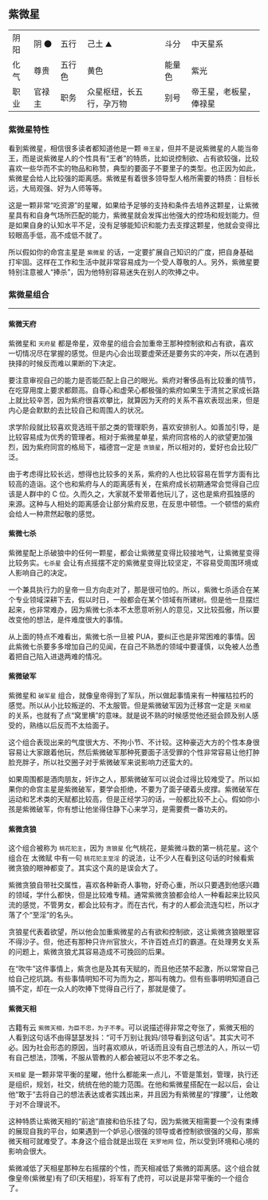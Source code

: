 ## 紫微星

<table class="star-card">
  <tr>
    <td>阴阳</td>
    <td>阴 🌑</td>
    <td>五行</td>
    <td>己土 ⛰️</td>
    <td>斗分</td>
    <td>中天星系</td>
  </tr>
  <tr>
    <td>化气</td>
    <td>尊贵</td>
    <td>五行色</td>
    <td>黄色</td>
    <td>能量色</td>
    <td>紫光</td>
  </tr>
  <tr>
    <td>职业</td>
    <td>官禄主</td>
    <td>职务</td>
    <td>众星枢纽，长五行，孕万物</td>
    <td>别号</td>
    <td>帝王星，老板星，俸禄星</td>
  </tr>
</table>

### 紫微星特性

看到紫微星，相信很多读者都知道他是一颗 `帝王星`，但并不是说紫微星的人能当帝王，而是说紫微星人的个性具有“王者”的特质，比如说控制欲、占有欲较强，比较喜欢一些华而不实的物品和称赞，典型的要面子不要里子的类型。也正因为如此，紫微星会给人比较强的距离感。紫微星有着很多领导型人格所需要的特质：目标长远，大局观强、好为人师等等。

这是一颗非常“吃资源”的星曜，如果给予足够的支持和条件去培养这颗星，让紫微星具有和自身气场所匹配的能力，紫微星就会发挥出他强大的控场和规划能力。但是如果自身的认知水平不足，没有足够能知识和能力去支撑这颗星，他就会变得比较眼高手低，高不成低不就了。

所以假如你的命宫主星是 `紫微星` 的话，一定要扩展自己知识的广度，把自身基础打牢固。这样在工作和生活中就非常容易成为一个受人尊敬的人。另外，紫微星要特别注意被人“捧杀”，因为他特别容易迷失在别人的吹捧之中。

### 紫微星组合

---

#### 紫微天府

紫微星和 `天府星` 都是帝星，双帝星的组合会加重帝王那种控制欲和占有欲，喜欢一切情况尽在掌握的感觉。但是内心会出现要虚荣还是要务实的冲突，所以在遇到抉择的时候反而难以果断的下决定。

要注意审视自己的能力是否能匹配上自己的眼光。紫府对奢侈品有比较重的情节，在吃穿用度上要求都颇高。自尊心和虚荣心都极强的紫府如果生于清贫之家成长路上就比较辛苦，因为紫府很喜欢攀比，就算因为天府的关系不喜欢表现出来，但是内心是会默默的去比较自己和周围人的状况。

求学阶段就比较喜欢竞选班干部之类的管理职务，喜欢安排别人。如善加引导，是比较容易成为优秀的管理者。相对于紫微星单星，紫府同宫格的人的欲望更加强烈，因为紫府同宫的格局下，福德宫一定是 `贪狼星`，所以相对的，爱好也会比较广泛。

由于考虑得比较长远，想得也比较多的关系，紫府的人也比较容易在哲学方面有比较高的造诣。这个也和紫府与人的距离感有关，在紫府成长初期通常会觉得自己应该是人群中的 C 位。久而久之，大家就不爱带着他玩儿了，这也是紫府孤独感的来源。这种与人相处的距离感会让部分紫府反思，在反思中顿悟。一个顿悟的紫府会给人一种肃然起敬的感觉。

#### 紫微七杀

紫微星配上杀破狼中的任何一颗星，都会让紫微星变得比较接地气，让紫微星变得比较务实。`七杀星` 会让有点摇摆不定的紫微星变得比较坚定，不容易受周围环境或人影响自己的决定。

一个兼具执行力的皇帝一旦方向走对了，那是很可怕的。所以，紫微七杀适合在某个专业领域深耕下去，假以时日，一般都会在某个领域有所建树。但是他一旦摆烂起来，也非常难办，因为紫微七杀本不太愿意听别人的意见，又比较孤傲，所以要改变他的想法，是件难度很大的事情。

从上面的特点不难看出，紫微七杀一旦被 PUA，要纠正也是非常困难的事情。因此紫微七杀要多多增加自己的见闻，在自己不熟悉的领域中要谨慎，以免被人怂恿着把自己陷入进退两难的情况。

#### 紫微破军

紫微星和 `破军星` 组合，就像皇帝得到了军队，所以做起事情来有一种摧枯拉朽的感觉。所以从小比较叛逆的、不太服管。但是紫微破军因为迁移宫一定是 `天相星` 的关系，也就有了点“窝里横”的意味。就是说不熟的时候感觉他还挺会顾及别人感受的，熟络以后反而不太给面子。

这个组合表现出来的气度很大方、不拘小节、不计较。这种豪迈大方的个性本身很容易让大家跟着他玩，然后紫微破军那种死要面子活受罪的个性非常容易让他打肿脸充胖子，所以社交圈子对于紫微破军来说影响力还蛮大的。

如果周围都是酒肉朋友，奸诈之人，那紫微破军可以说会过得比较难受了。所以如果你的命宫主星是紫微破军，要学会拒绝，不要为了面子硬着头皮撑。紫微破军在运动和艺术类的天赋都比较高，但是正经学习的话，一般都比较不上心。假如你小孩是紫微破军，你有想让他坐得住静下心来学习，是需要费一番功夫的。

#### 紫微贪狼

这个组合被称为 `桃花犯主`，因为 `贪狼星` 化气桃花，是紫微斗数的第一桃花星。这个组合在 太微赋 中有一句 `桃花犯主至淫` 的说法，让不少人在看到这句话的时候看紫微贪狼的眼神都变了。其实这个真的是误会大了。

紫微贪狼自带社交属性，喜欢各种新奇人事物，好奇心重，所以只要遇到他感兴趣的领域，学什么都快，但是比较难专精。通常紫微贪狼都会给人一种看起来比较风流的感觉，不管男女，都会比较有才。而在古代，有才的人都会流连勾栏，所以才落了个“至淫”的名头。

贪狼星代表着欲望，所以他会加重紫微星的占有欲和控制欲，这让紫微贪狼眼里容不得沙子。但，他还有那种只许州官放火，不许百姓点灯的霸道。在处理男女关系的问题上，紫微贪狼尤其容易造成不可挽回的后果。

在“吹牛”这件事情上，紫贪也是及其有天赋的，而且他还禁不起激，所以常常自己给自己挖坑跳。有些事情明知不可为而为之，那叫有魄力。但有些事明明知道自己搞不定，却在一众人的吹捧下觉得自己行了，那就是傻了。

#### 紫微天相

古籍有云 `紫微天相，为臣不忠，为子不孝`。可以说描述得非常之夸张了，紫微天相的人看到这句话不由得瑟瑟发抖：“可千万别让我妈/领导看到这句话”。其实大可不必。因为社会形态的原因，当时喜欢顺从，听话而且没有自己想法的人，所以一切有自己想法，顶嘴，不服从管教的人都会被冠以不忠不孝之名。

`天相星` 是一颗非常平衡的星曜，他什么都能来一点儿，不管是策划，管理，执行还是组织，规划，社交，统统在他的能力范围。在他和紫微星搭配在一起以后，会让他“敢于”去将自己的想法表达或者实践出来，并且因为有紫微星的“撑腰”，让他敢于对不合理说不。

这种特质让紫微天相的“前途”直接和伯乐挂了勾，因为紫微天相需要一个没有束缚的展现自我的平台，如果遇到一个妒忌心很强的领导或者控制欲很强的父母，那紫微天相可就难受了。本身这个组合就是出现在 `天罗地网` 位，所以受到环境和心境的影响会很大。

紫微减低了天相星那种左右摇摆的个性，而天相减低了紫微的距离感。这个组合就像皇帝(紫微星)有了印(天相星)，将军有了虎符，可以说是非常平衡的一个组合了。
